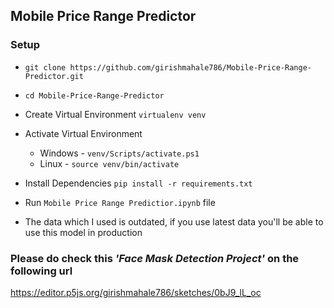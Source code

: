 ## Mobile Price Range Predictor

### Setup

- `git clone https://github.com/girishmahale786/Mobile-Price-Range-Predictor.git`

- `cd Mobile-Price-Range-Predictor`

- Create Virtual Environment `virtualenv venv`

- Activate Virtual Environment
    - Windows - `venv/Scripts/activate.ps1`
    - Linux - `source venv/bin/activate`

- Install Dependencies `pip install -r requirements.txt`

- Run `Mobile Price Range Predictior.ipynb` file

- The data which I used is outdated, if you use latest data you'll be able to use this model in production

### Please do check this _'Face Mask Detection Project'_ on the following url
https://editor.p5js.org/girishmahale786/sketches/0bJ9_lL_oc
